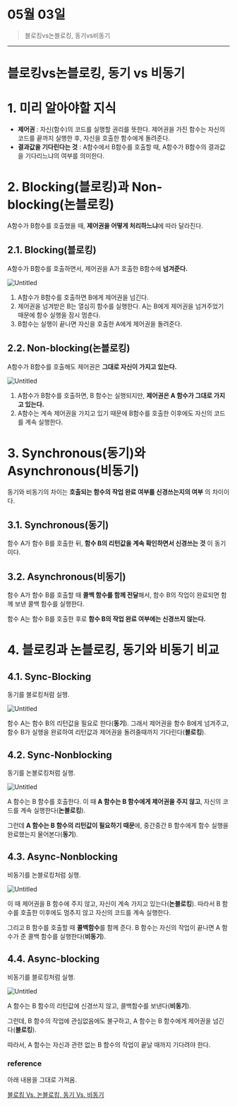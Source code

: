 # 05월 03일

> 블로킹vs논블로킹, 동기vs비동기

---

# 블로킹vs논블로킹, 동기 vs 비동기

# 1. 미리 알아야할 지식

- **제어권** : 자신(함수)의 코드를 실행할 권리를 뜻한다. 제어권을 가진 함수는 자신의 코드를 끝까지 실행한 후, 자신을 호출한 함수에게 돌려준다.
- **결과값을 기다린다는 것** : A함수에서 B함수를 호출할 때, A함수가 B함수의 결과값을 기다리느냐의 여부를 의미한다.

# 2. Blocking(블로킹)과 Non-blocking(논블로킹)

A함수가 B함수를 호출했을 때, **제어권을 어떻게 처리하느냐**에 따라 달라진다.

## 2.1. Blocking(블로킹)

A함수가 B함수를 호출하면서, 제어권을 A가 호출한 B함수에 **넘겨준다.**

![Untitled](https://s3-us-west-2.amazonaws.com/secure.notion-static.com/7ba33833-287a-4144-bf59-24cb482afc42/Untitled.png)

1. A함수가 B함수를 호출하면 B에게 제어권을 넘긴다.
2. 제어권을 넘겨받은 B는 열심히 함수를 실행한다. A는 B에게 제어권을 넘겨주었기 때문에 함수 실행을 잠시 멈춘다.
3. B함수는 실행이 끝나면 자신을 호출한 A에게 제어권을 돌려준다.

## 2.2. Non-blocking(논블로킹)

A함수가 B함수를 호출해도 제어권은 **그대로 자신이 가지고 있는다.**

![Untitled](https://s3-us-west-2.amazonaws.com/secure.notion-static.com/6663a604-0d95-4330-9d4e-968d52c05bf0/Untitled.png)

1. A함수가 B함수를 호출하면, B 함수는 실행되지만, **제어권은 A 함수가 그대로 가지고 있는다.**
2. A함수는 계속 제어권을 가지고 있기 때문에 B함수를 호출한 이후에도 자신의 코드를 계속 실행한다.

# 3. **Synchronous(동기)와 Asynchronous(비동기)**

동기와 비동기의 차이는 **호출되는 함수의 작업 완료 여부를 신경쓰는지의 여부** 의 차이이다.

## 3.1. Synchronous(동기)

함수 A가 함수 B를 호출한 뒤, **함수 B의 리턴값을 계속 확인하면서 신경쓰는 것** 이 동기이다.

## 3.2. **Asynchronous(비동기)**

함수 A가 함수 B를 호출할 때 **콜백 함수를 함께 전달**해서, 함수 B의 작업이 완료되면 함께 보낸 콜백 함수를 실행한다.

함수 A는 함수 B를 호출한 후로 **함수 B의 작업 완료 여부에는 신경쓰지 않는다.**

# **4. 블로킹과 논블로킹, 동기와 비동기 비교**

## 4.1. **Sync-Blocking**

동기를 블로킹처럼 실행.

![Untitled](https://s3-us-west-2.amazonaws.com/secure.notion-static.com/c8684d50-0ead-44f5-93d7-aa13da4b76e0/Untitled.png)

함수 A는 함수 B의 리턴값을 필요로 한다(**동기**). 그래서 제어권을 함수 B에게 넘겨주고, 함수 B가 실행을 완료하여 리턴값과 제어권을 돌려줄때까지 기다린다(**블로킹**).

## 4.2. **Sync-Nonblocking**

동기를 논블로킹처럼 실행.

![Untitled](https://s3-us-west-2.amazonaws.com/secure.notion-static.com/728fd823-a576-4d87-9d9c-b348ab1aac08/Untitled.png)

A 함수는 B 함수를 호출한다. 이 때 **A 함수는 B 함수에게 제어권을 주지 않고**, 자신의 코드를 계속 실행한다(**논블로킹**).

그런데 **A 함수는 B 함수의 리턴값이 필요하기 때문**에, 중간중간 B 함수에게 함수 실행을 완료했는지 물어본다(**동기**).

## 4.3. **Async-Nonblocking**

비동기를 논블로킹처럼 실행.

![Untitled](https://s3-us-west-2.amazonaws.com/secure.notion-static.com/5afcc7c6-3a31-443f-9a20-91b29a646953/Untitled.png)

이 때 제어권을 B 함수에 주지 않고, 자신이 계속 가지고 있는다(**논블로킹**). 따라서 B 함수를 호출한 이후에도 멈추지 않고 자신의 코드를 계속 실행한다.

그리고 B 함수를 호출할 때 **콜백함수**를 함께 준다. B 함수는 자신의 작업이 끝나면 A 함수가 준 콜백 함수를 실행한다(**비동기**).

## 4.4. **Async-blocking**

비동기를 블로킹처럼 실행.

![Untitled](https://s3-us-west-2.amazonaws.com/secure.notion-static.com/f846b201-abfc-4979-8b50-aa7288e1ead0/Untitled.png)

A 함수는 B 함수의 리턴값에 신경쓰지 않고, 콜백함수를 보낸다(**비동기**).

그런데, B 함수의 작업에 관심없음에도 불구하고, A 함수는 B 함수에게 제어권을 넘긴다(**블로킹**).

따라서, A 함수는 자신과 관련 없는 B 함수의 작업이 끝날 때까지 기다려야 한다.

### reference

아래 내용을 그대로 가져옴.

[블로킹 Vs. 논블로킹, 동기 Vs. 비동기](https://velog.io/@nittre/블로킹-Vs.-논블로킹-동기-Vs.-비동기)
